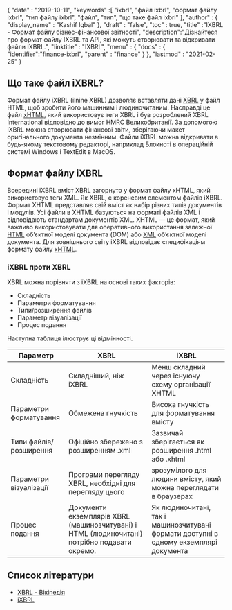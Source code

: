 {
  "date" : "2019-10-11",
  "keywords" :[ "ixbrl", "файл ixbrl", "формат файлу ixbrl", "тип файлу ixbrl", "файл", "тип", "що таке файл ixbrl" ],
  "author" : {
    "display_name" : "Kashif Iqbal"
},
  "draft" : "false",
  "toc" : true,
  "title" :"IXBRL - Формат файлу бізнес-фінансової звітності",
  "description":"Дізнайтеся про формат файлу IXBRL та API, які можуть створювати та відкривати файли IXBRL.",
  "linktitle" : "IXBRL",
  "menu" : {
    "docs" : {
      "identifier":"finance-ixbrl",
      "parent" : "finance"
}
},
  "lastmod" : "2021-02-25"
}

## Що таке файл iXBRL?

Формат файлу iXBRL (ilnine XBRL) дозволяє вставляти дані [XBRL](/uk/finance/xbrl/) у файл HTML, щоб зробити його машинним і людиночитаним. Насправді це файл [xHTML](/uk/web/xhtml/), який використовує теги XBRL і був розроблений XBRL International відповідно до вимог HMRC Великобританії. За допомогою iXBRL можна створювати фінансові звіти, зберігаючи макет оригінального документа незмінним. Файли iXBRL можна відкривати в будь-якому текстовому редакторі, наприклад Блокноті в операційній системі Windows і TextEdit в MacOS.

## Формат файлу iXBRL

Всередині iXBRL вміст XBRL загорнуто у формат файлу xHTML, який використовує теги XML. Як XBRL,<xbrl> є кореневим елементом файлів iXBRL. Формат XHTML представляє свій вміст як набір різних типів документів і модулів. Усі файли в XHTML базуються на форматі файлів XML і відповідають стандартам документів XML. XHTML — це формат, який важливо використовувати для оперативного використання залежної [HTML](/uk/web/html/) об’єктної моделі документа (DOM) або [XML](/uk/web/xml/) об’єктної моделі документа. Для зовнішнього світу iXBRL відповідає специфікаціям формату файлу [xHTML](/uk/web/xhtml/).

### iXBRL проти XBRL

XBRL можна порівняти з iXBRL на основі таких факторів:

* Складність
* Параметри форматування
* Типи/розширення файлів
* Параметр візуалізації
* Процес подання

Наступна таблиця ілюструє ці відмінності.

|Параметр|XBRL|iXBRL|
---|---|---|
|Складність|Складніший, ніж iXBRL|Менш складний через існуючу схему організації XHTML|
|Параметри форматування|Обмежена гнучкість|Висока гнучкість для форматування вмісту|
|Типи файлів/розширення|Офіційно збережено з розширенням .xml|Зазвичай зберігається як розширення .html або .xhtml|
|Параметри візуалізації|Програми перегляду XBRL, необхідні для перегляду цього|зрозумілого для людини вмісту, який можна переглядати в браузерах|
|Процес подання| Документи екземплярів XBRL (машинозчитувані) і HTML (людиночитані) потрібно подавати окремо.|Як людиночитані, так і машинозчитувані формати доступні в одному екземплярі документа|

## Список літератури

* [XBRL - Вікіпедія](https://en.wikipedia.org/wiki/XBRL)
* [iXBRL](https://www.xbrl.org/the-standard/what/ixbrl/)

